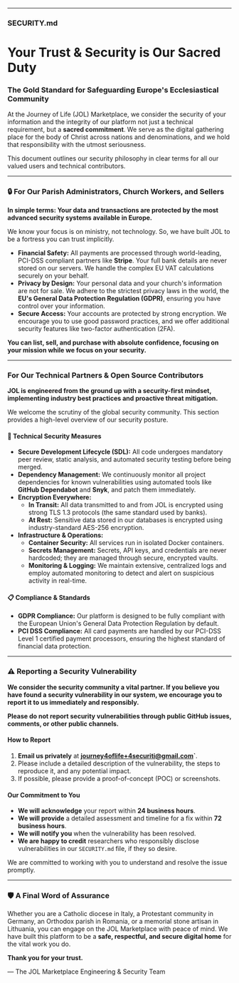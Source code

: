
---

### **SECURITY.md**

# **Your Trust & Security is Our Sacred Duty**
### **The Gold Standard for Safeguarding Europe's Ecclesiastical Community**

At the Journey of Life (JOL) Marketplace, we consider the security of your information and the integrity of our platform not just a technical requirement, but a **sacred commitment**. We serve as the digital gathering place for the body of Christ across nations and denominations, and we hold that responsibility with the utmost seriousness.

This document outlines our security philosophy in clear terms for all our valued users and technical contributors.

---

### **🔒 For Our Parish Administrators, Church Workers, and Sellers**

**In simple terms: Your data and transactions are protected by the most advanced security systems available in Europe.**

We know your focus is on ministry, not technology. So, we have built JOL to be a fortress you can trust implicitly.

*   **Financial Safety:** All payments are processed through world-leading, PCI-DSS compliant partners like **Stripe**. Your full bank details are never stored on our servers. We handle the complex EU VAT calculations securely on your behalf.
*   **Privacy by Design:** Your personal data and your church's information are not for sale. We adhere to the strictest privacy laws in the world, the **EU's General Data Protection Regulation (GDPR)**, ensuring you have control over your information.
*   **Secure Access:** Your accounts are protected by strong encryption. We encourage you to use good password practices, and we offer additional security features like two-factor authentication (2FA).

**You can list, sell, and purchase with absolute confidence, focusing on your mission while we focus on your security.**

---

### **For Our Technical Partners & Open Source Contributors**

**JOL is engineered from the ground up with a security-first mindset, implementing industry best practices and proactive threat mitigation.**

We welcome the scrutiny of the global security community. This section provides a high-level overview of our security posture.

#### **🔧 Technical Security Measures**

*   **Secure Development Lifecycle (SDL):** All code undergoes mandatory peer review, static analysis, and automated security testing before being merged.
*   **Dependency Management:** We continuously monitor all project dependencies for known vulnerabilities using automated tools like **GitHub Dependabot** and **Snyk**, and patch them immediately.
*   **Encryption Everywhere:**
    *   **In Transit:** All data transmitted to and from JOL is encrypted using strong TLS 1.3 protocols (the same standard used by banks).
    *   **At Rest:** Sensitive data stored in our databases is encrypted using industry-standard AES-256 encryption.
*   **Infrastructure & Operations:**
    *   **Container Security:** All services run in isolated Docker containers.
    *   **Secrets Management:** Secrets, API keys, and credentials are never hardcoded; they are managed through secure, encrypted vaults.
    *   **Monitoring & Logging:** We maintain extensive, centralized logs and employ automated monitoring to detect and alert on suspicious activity in real-time.

#### **📋 Compliance & Standards**

*   **GDPR Compliance:** Our platform is designed to be fully compliant with the European Union's General Data Protection Regulation by default.
*   **PCI DSS Compliance:** All card payments are handled by our PCI-DSS Level 1 certified payment processors, ensuring the highest standard of financial data protection.

---

### **⚠️ Reporting a Security Vulnerability**

**We consider the security community a vital partner. If you believe you have found a security vulnerability in our system, we encourage you to report it to us immediately and responsibly.**

**Please do not report security vulnerabilities through public GitHub issues, comments, or other public channels.**

#### **How to Report**

1.  **Email us privately** at **journey4oflife+4securiti@gmail.com`**.
2.  Please include a detailed description of the vulnerability, the steps to reproduce it, and any potential impact.
3.  If possible, please provide a proof-of-concept (POC) or screenshots.

#### **Our Commitment to You**

*   **We will acknowledge** your report within **24 business hours**.
*   **We will provide** a detailed assessment and timeline for a fix within **72 business hours**.
*   **We will notify you** when the vulnerability has been resolved.
*   **We are happy to credit** researchers who responsibly disclose vulnerabilities in our `SECURITY.md` file, if they so desire.

We are committed to working with you to understand and resolve the issue promptly.

---

### **🛡️ A Final Word of Assurance**

Whether you are a Catholic diocese in Italy, a Protestant community in Germany, an Orthodox parish in Romania, or a memorial stone artisan in Lithuania, you can engage on the JOL Marketplace with peace of mind. We have built this platform to be a **safe, respectful, and secure digital home** for the vital work you do.

**Thank you for your trust.**

— The JOL Marketplace Engineering & Security Team
